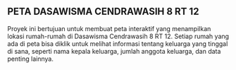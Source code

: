 ## PETA DASAWISMA CENDRAWASIH 8 RT 12

Proyek ini bertujuan untuk membuat peta interaktif yang menampilkan lokasi rumah-rumah di Dasawisma Cendrawasih 8 RT 12. Setiap rumah yang ada di peta bisa diklik untuk melihat informasi tentang keluarga yang tinggal di sana, seperti nama kepala keluarga, jumlah anggota keluarga, dan data penting lainnya. 



